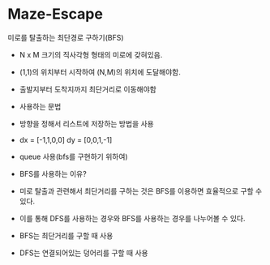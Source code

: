 # Maze-Escape
미로를 탈출하는 최단경로 구하기(BFS)

- N x M 크기의 직사각형 형태의 미로에 갖혀있음.
- (1,1)의 위치부터 시작하여 (N,M)의 위치에 도달해야함.
- 출발지부터 도착지까지 최단거리로 이동해야함

- 사용하는 문법
- 방향을 정해서 리스트에 저장하는 방법을 사용
- dx = [-1,1,0,0] dy = [0,0,1,-1]
- queue 사용(bfs를 구현하기 위하여)


- BFS를 사용하는 이유?
- 미로 탈출과 관련해서 최단거리를 구하는 것은 BFS를 이용하면 효율적으로 구할 수 있다.

- 이를 통해 DFS를 사용하는 경우와 BFS를 사용하는 경우를 나누어볼 수 있다.

- BFS는 최단거리를 구할 때 사용
- DFS는 연결되어있는 덩어리를 구할 때 사용

